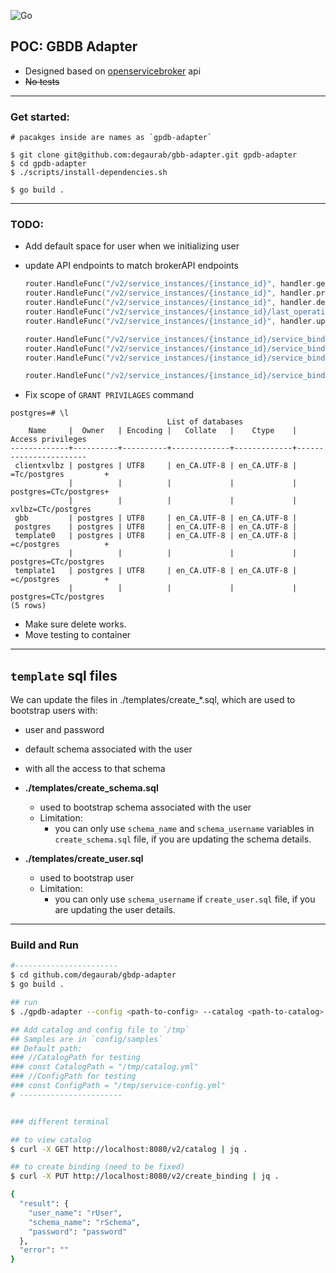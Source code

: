 ![Go](https://github.com/degaurab/gpdb-adapter/workflows/Go/badge.svg?branch=master)

## POC: GBDB Adapter

- Designed based on [openservicebroker](https://www.openservicebrokerapi.org/) api
- ~~No tests~~


----
### Get started:

```
# pacakges inside are names as `gpdb-adapter`

$ git clone git@github.com:degaurab/gbb-adapter.git gpdb-adapter
$ cd gpdb-adapter
$ ./scripts/install-dependencies.sh

$ go build .

```

----

### TODO:
- Add default space for user when we initializing user

- update API endpoints to match brokerAPI endpoints

    ```go
	router.HandleFunc("/v2/service_instances/{instance_id}", handler.getInstance).Methods("GET")
	router.HandleFunc("/v2/service_instances/{instance_id}", handler.provision).Methods("PUT")
	router.HandleFunc("/v2/service_instances/{instance_id}", handler.deprovision).Methods("DELETE")
	router.HandleFunc("/v2/service_instances/{instance_id}/last_operation", handler.lastOperation).Methods("GET")
	router.HandleFunc("/v2/service_instances/{instance_id}", handler.update).Methods("PATCH")

	router.HandleFunc("/v2/service_instances/{instance_id}/service_bindings/{binding_id}", handler.getBinding).Methods("GET")
	router.HandleFunc("/v2/service_instances/{instance_id}/service_bindings/{binding_id}", handler.bind).Methods("PUT")
	router.HandleFunc("/v2/service_instances/{instance_id}/service_bindings/{binding_id}", handler.unbind).Methods("DELETE")

	router.HandleFunc("/v2/service_instances/{instance_id}/service_bindings/{binding_id}/last_operation", handler.lastBindingOperation).Methods("GET")
    ```


- Fix scope of `GRANT PRIVILAGES` command
 
```psql
postgres=# \l
                                   List of databases
    Name     |  Owner   | Encoding |   Collate   |    Ctype    |   Access privileges
-------------+----------+----------+-------------+-------------+-----------------------
 clientxvlbz | postgres | UTF8     | en_CA.UTF-8 | en_CA.UTF-8 | =Tc/postgres         +
             |          |          |             |             | postgres=CTc/postgres+
             |          |          |             |             | xvlbz=CTc/postgres
 gbb         | postgres | UTF8     | en_CA.UTF-8 | en_CA.UTF-8 |
 postgres    | postgres | UTF8     | en_CA.UTF-8 | en_CA.UTF-8 |
 template0   | postgres | UTF8     | en_CA.UTF-8 | en_CA.UTF-8 | =c/postgres          +
             |          |          |             |             | postgres=CTc/postgres
 template1   | postgres | UTF8     | en_CA.UTF-8 | en_CA.UTF-8 | =c/postgres          +
             |          |          |             |             | postgres=CTc/postgres
(5 rows)

```

- Make sure delete works.
- Move testing to container


----
## `template` sql files

We can update the files in ./templates/create_*.sql, which are used to bootstrap users with:
- user and password
- default schema associated with the user
- with all the access to that schema


- **./templates/create_schema.sql**
    - used to bootstrap schema associated with the user
    - Limitation:
        - you can only use `schema_name` and `schema_username` variables in `create_schema.sql` file, if you are updating the schema details.
- **./templates/create_user.sql**
    - used to bootstrap user
    - Limitation:
        - you can only use `schema_username` if `create_user.sql` file, if you are updating the user details.
----

### Build and Run

```bash
#-----------------------
$ cd github.com/degaurab/gbdp-adapter
$ go build .

## run
$ ./gpdb-adapter --config <path-to-config> --catalog <path-to-catalog>

## Add catalog and config file to `/tmp`
## Samples are in `config/samples`
## Default path:
### //CatalogPath for testing
### const CatalogPath = "/tmp/catalog.yml"
### //ConfigPath for testing
### const ConfigPath = "/tmp/service-config.yml"
# -----------------------


### different terminal

## to view catalog
$ curl -X GET http://localhost:8080/v2/catalog | jq .

## to create binding (need to be fixed)
$ curl -X PUT http://localhost:8080/v2/create_binding | jq .

{
  "result": {
    "user_name": "rUser",
    "schema_name": "rSchema",
    "password": "password"
  },
  "error": ""
}

```


